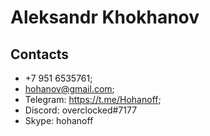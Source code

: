 # Aleksandr Khokhanov
## Contacts
  - +7 951 6535761; 
  - hohanov@gmail.com; 
  - Telegram: https://t.me/Hohanoff; 
  - Discord: overclocked#7177
  - Skype: hohanoff